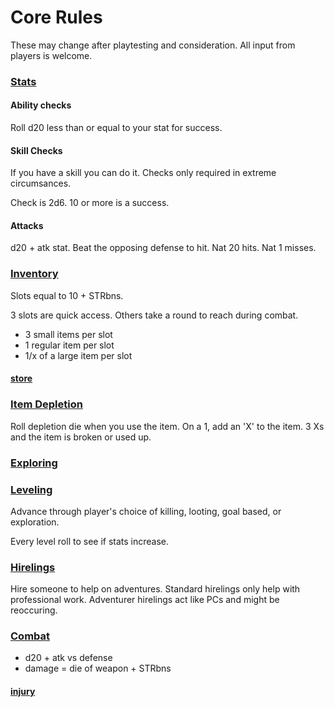 # Core Rules

These may change after playtesting and consideration. 
All input from players is welcome.

### [Stats](stats.md)

#### Ability checks

Roll d20 less than or equal to your stat for success.

#### Skill Checks

If you have a skill you can do it. 
Checks only required in extreme circumsances.

Check is 2d6. 10 or more is a success. 

#### Attacks

d20 + atk stat. Beat the opposing defense to hit.
Nat 20 hits.
Nat 1 misses.

### [Inventory](inventory.md)

Slots equal to 10 + STRbns.

3 slots are quick access. Others take a round to reach during combat.

- 3 small items per slot
- 1 regular item per slot
- 1/x of a large item per slot

#### [store](store.md)

### [Item Depletion](depletion.md)

Roll depletion die when you use the item.
On a 1, add an 'X' to the item. 
3 Xs and the item is broken or used up.

### [Exploring](exploring.md)
### [Leveling](level.md)

Advance through player's choice of killing, looting, goal based, or
exploration.

Every level roll to see if stats increase. 

### [Hirelings](hirelings.md)

Hire someone to help on adventures.
Standard hirelings only help with professional work. 
Adventurer hirelings act like PCs and might be reoccuring.

### [Combat](combat.md)
    
- d20 + atk vs defense
- damage = die of weapon + STRbns

#### [injury](DeathDismemberment.md)


